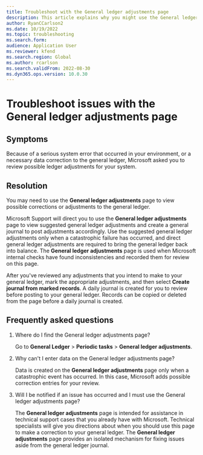 ```yaml
---
title: Troubleshoot with the General ledger adjustments page 
description: This article explains why you might use the General ledger adjustments page to fix issues.
author: RyanCCarlson2
ms.date: 10/19/2022
ms.topic: troubleshooting
ms.search.form: 
audience: Application User
ms.reviewer: kfend
ms.search.region: Global
ms.author: rcarlson
ms.search.validFrom: 2022-08-30
ms.dyn365.ops.version: 10.0.30
---
```


# Troubleshoot issues with the General ledger adjustments page

## Symptoms

Because of a serious system error that occurred in your environment, or a necessary data correction to the general ledger, Microsoft asked you to review possible ledger adjustments for your system.

## Resolution

You may need to use the **General ledger adjustments** page to view possible corrections or adjustments to the general ledger.

Microsoft Support will direct you to use the **General ledger adjustments** page to view suggested general ledger adjustments and create a general journal to post adjustments accordingly. Use the suggested general ledger adjustments only when a catastrophic failure has occurred, and direct general ledger adjustments are required to bring the general ledger back into balance. The **General ledger adjustments** page is used when Microsoft internal checks have found inconsistencies and recorded them for review on this page.

After you've reviewed any adjustments that you intend to make to your general ledger, mark the appropriate adjustments, and then select **Create journal from marked records**. A daily journal is created for you to review before posting to your general ledger. Records can be copied or deleted from the page before a daily journal is created.

## Frequently asked questions

1. Where do I find the General ledger adjustments page?

   Go to **General Ledger** \> **Periodic tasks** \> **General ledger adjustments**.

2. Why can't I enter data on the General ledger adjustments page?

   Data is created on the **General ledger adjustments** page only when a catastrophic event has occurred. In this case, Microsoft adds possible correction entries for your review.

3. Will I be notified if an issue has occurred and I must use the General ledger adjustments page?

   The **General ledger adjustments** page is intended for assistance in technical support cases that you already have with Microsoft. Technical specialists will give you directions about when you should use this page to make a correction to your general ledger. The **General ledger adjustments** page provides an isolated mechanism for fixing issues aside from the general ledger journal.
